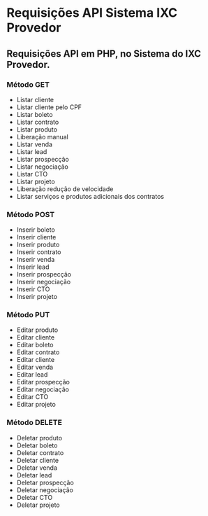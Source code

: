 # Requisições API Sistema IXC Provedor

## Requisições API em PHP, no Sistema do IXC Provedor.

### Método GET
- Listar cliente
- Listar cliente pelo CPF
- Listar boleto
- Listar contrato
- Listar produto
- Liberação manual
- Listar venda
- Listar lead
- Listar prospecção
- Listar negociação
- Listar CTO
- Listar projeto
- Liberação redução de velocidade
- Listar serviços e produtos adicionais dos contratos
  
### Método POST
- Inserir boleto
- Inserir cliente
- Inserir produto
- Inserir contrato
- Inserir venda
- Inserir lead
- Inserir prospecção
- Inserir negociação
- Inserir CTO
- Inserir projeto

### Método PUT
- Editar produto
- Editar cliente
- Editar boleto
- Editar contrato
- Editar cliente
- Editar venda
- Editar lead
- Editar prospecção
- Editar negociação
- Editar CTO
- Editar projeto
  
### Método DELETE
- Deletar produto
- Deletar boleto
- Deletar contrato
- Deletar cliente
- Deletar venda
- Deletar lead
- Deletar prospecção
- Deletar negociação
- Deletar CTO
- Deletar projeto  
